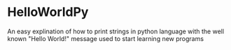# HelloWorldPy
An easy explination of how to print strings in python language with the well known "Hello World!" message used to start learning new programs

